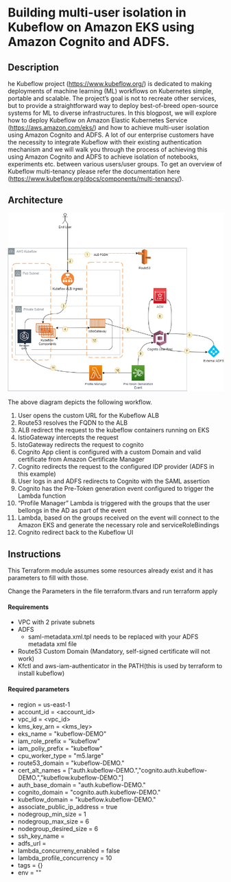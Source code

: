 # Building multi-user isolation in Kubeflow on Amazon EKS using Amazon Cognito and ADFS.


##  Description

he Kubeflow project (https://www.kubeflow.org/) is dedicated to making deployments of machine learning (ML) workflows on Kubernetes simple, portable and scalable. The project’s goal is not to recreate other services, but to provide a straightforward way to deploy best-of-breed open-source systems for ML to diverse infrastructures. In this blogpost, we will explore how to deploy Kubeflow on Amazon Elastic Kubernetes Service (https://aws.amazon.com/eks/) and how to achieve multi-user isolation using Amazon Cognito and ADFS. A lot of our enterprise customers have the necessity to integrate Kubeflow with their existing authentication mechanism and we will walk you through the process of achieving this using Amazon Cognito and ADFS to achieve isolation of notebooks, experiments etc. between various users/user groups. To get an overview of Kubeflow multi-tenancy please refer the documentation here (https://www.kubeflow.org/docs/components/multi-tenancy/).

## Architecture

![Architecture](docs/Kubeflow.png)

The above diagram depicts the following workflow.

1. User opens the custom URL for the Kubeflow ALB
2. Route53 resolves the FQDN to the ALB
3. ALB redirect the request to the kubeflow containers running on EKS
4. IstioGateway intercepts the request
5. IstoGateway redirects the request to cognito
6. Cognito App client is configured with a custom Domain and valid certificate from Amazon Certificate Manager
7. Cognito redirects the request to the configured IDP provider (ADFS in this example)
8. User logs in and ADFS redirects to Cognito with the SAML assertion
9. Cognito has the Pre-Token generation event configured to trigger the Lambda function
10. “Profile Manager” Lambda is triggered with the groups that the user bellongs in the AD as part of the event
11. Lambda, based on the groups received on the event will connect to the Amazon EKS and generate the necessary role and serviceRoleBindings
12. Cognito redirect back to the Kubeflow UI



## Instructions

This Terraform module assumes some resources already exist and it has parameters to fill with those.

Change the Parameters in the file terraform.tfvars and run terraform apply

#### Requirements
* VPC with 2 private subnets
* ADFS
  * saml-metadata.xml.tpl needs to be replaced with your ADFS metadata xml file 
* Route53 Custom Domain (Mandatory, self-signed certificate will not work)
* Kfctl and aws-iam-authenticator in the PATH(this is used by terraform to install kubeflow)


#### Required parameters
* region                      = us-east-1
* account_id                  = <account_id>
* vpc_id                      =   <vpc_id>
* kms_key_arn                 =   <kms_ley>
* eks_name                    =   "kubeflow-DEMO"
* iam_role_prefix             =   "kubeflow"
* iam_poliy_prefix            =   "kubeflow"
* cpu_worker_type             =   "m5.large"
* route53_domain              =   "kubeflow-DEMO.<customDomain>"
* cert_alt_names              =   ["auth.kubeflow-DEMO.<customDomain>","cognito.auth.kubeflow- DEMO.<customDomain>","kubeflow.kubeflow-DEMO.<customDomain>"]
* auth_base_domain            =   "auth.kubeflow-DEMO.<customDomain>"
* cognito_domain              =   "cognito.auth.kubeflow-DEMO.<customDomain>"
* kubeflow_domain             =   "kubeflow.kubeflow-DEMO.<customDomain>"
* associate_public_ip_address =   true
* nodegroup_min_size          =   1
* nodegroup_max_size          =   6
* nodegroup_desired_size      =   6
* ssh_key_name                =   <MyKey>
* adfs_url                    =   <ADFS address>
* lambda_concurreny_enabled   =   false
* lambda_profile_concurrency  =   10
* tags                        = {}
* env                         = "<Environment>"  
